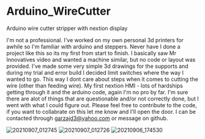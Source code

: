# Arduino_WireCutter
Arduino wire cutter stripper with nextion display

I'm not a professional. I've worked on my own personal 3d printers for awhile so I'm familiar with arduino and steppers. Never have I done a project like this so its my first from start to finish. I basically saw Mr Innovatives video and wanted a machine similar, but no code or layout was provided. I've made some very simple 3d drawings for the supports and during my trial and error build I decided limit switches where the way I wanted to go. This way I dont care about steps when it comes to cutting the wire (other than feeding wire).
My first nextion HMI - lots of hardships getting through it and the arduino code, again I'm no pro by far. I'm sure there are alot of things that are questionable and/or not correctly done, but I went with what I could figure out.
Please feel free to contribute to the code, if you want to collabrate on this let me know and I'll open the door.
I can be contacted through garzajd3@yahoo.com or message on github.

![20210907_012745](https://user-images.githubusercontent.com/88321340/132295636-adce5e69-026f-4b7f-a31a-598148319444.jpg)
![20210907_012726](https://user-images.githubusercontent.com/88321340/132295647-d372b304-d155-4083-9c86-81b2a314dd9d.jpg)
![20210906_174530](https://user-images.githubusercontent.com/88321340/132295667-bf88a9e9-61e8-4917-9c3e-27ca65590784.jpg)
